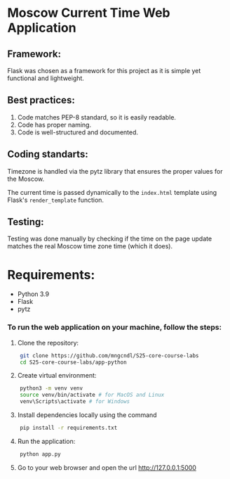 # Moscow Current Time Web Application

## Framework:

Flask was chosen as a framework for this project as it is simple yet functional and lightweight.

## Best practices:

1. Code matches PEP-8 standard, so it is easily readable.
2. Code has proper naming.
3. Code is well-structured and documented.

## Coding standarts:

Timezone is handled via the pytz library that ensures the proper values for the Moscow.

The current time is passed dynamically to the `index.html` template using Flask's `render_template` function.

## Testing:

Testing was done manually by checking if the time on the page update matches the real Moscow time zone time (which it does).

# Requirements:

- Python 3.9
- Flask
- pytz

### To run the web application on your machine, follow the steps:

1. Clone the repository:

```bash
    git clone https://github.com/mngcndl/S25-core-course-labs
    cd S25-core-course-labs/app-python
```

2. Create virtual environment:

```bash
    python3 -m venv venv
    source venv/bin/activate # for MacOS and Linux
    venv\Scripts\activate # for Windows
```

3. Install dependencies locally using the command

```bash
    pip install -r requirements.txt
```

4. Run the application:

```bash
    python app.py
```

5. Go to your web browser and open the url http://127.0.0.1:5000

